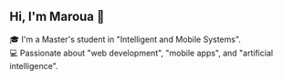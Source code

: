 ## Hi, I'm Maroua 👋
🎓 I'm a Master's student in "Intelligent and Mobile Systems".  
💻 Passionate about "web development", "mobile apps", and "artificial intelligence".  
  
<!--
**maroua-rf/maroua-rf** is a ✨ _special_ ✨ repository because its `README.md` (this file) appears on your GitHub profile.

Here are some ideas to get you started:

- 🔭 I’m currently working on ...
- 🌱 I’m currently learning ...
- 👯 I’m looking to collaborate on ...
- 🤔 I’m looking for help with ...
- 💬 Ask me about ...
- 📫 How to reach me: ...
- 😄 Pronouns: ...
- ⚡ Fun fact: ...
-->
